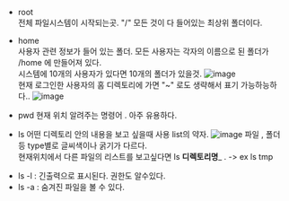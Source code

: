 * root <br/>
전체 파일시스템이 시작되는곳. "/"
모든 것이 다 들어있는 최상위 폴더이다.

* home <br/>
사용자 관련 정보가 들어 있는 폴더.
모든 사용자는 각자의 이름으로 된 폴더가 /home 에 만들어져 있다.<br/>
시스템에 10개의 사용자가 있다면 10개의 폴더가 있을것.
![image](https://github.com/yeongji-kim/LCL/assets/75402057/29e52fb9-83b4-4837-b734-0676d32bc744) <br/>
현재 로그인한 사용자의 홈 디렉토리에 가면 "~" 로도 생략해서 표기 가능하능하다..
![image](https://github.com/yeongji-kim/LCL/assets/75402057/bb6643cd-2d61-4dda-a997-bebf7f4cd231)

* pwd
현재 위치 알려주는 명령어 . 아주 유용하다.

* ls
어떤 디렉토리 안의 내용을 보고 싶을때 사용 list의 약자.
![image](https://github.com/yeongji-kim/LCL/assets/75402057/ac1ef649-684f-4883-bc8e-ff836ce9a3ab)
파일 , 폴더 등  type별로 글씨색이나 굵기가 다르다. <br/>
현재위치에서 다른 파일의 리스트를 보고싶다면 ls __디렉토리명___ . -> ex ls tmp <br/>
- ls -l : 긴출력으로 표시된다. 권한도 알수있다.
- ls -a : 숨겨진 파일을 볼 수 있다.

